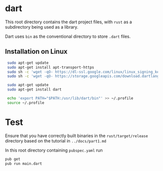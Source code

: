 # dart

This root directory contains the dart project files, with `rust` as a subdirectory being used as a library.

Dart uses `bin` as the conventional directory to store `.dart` files. 

## Installation on Linux

```bash
 sudo apt-get update
 sudo apt-get install apt-transport-https
 sudo sh -c 'wget -qO- https://dl-ssl.google.com/linux/linux_signing_key.pub | apt-key add -'
 sudo sh -c 'wget -qO- https://storage.googleapis.com/download.dartlang.org/linux/debian/dart_stable.list > /etc/apt/sources.list.d/dart_stable.list'

 sudo apt-get update
 sudo apt-get install dart

 echo 'export PATH="$PATH:/usr/lib/dart/bin"' >> ~/.profile 
 source ~/.profile

```

# Test

Ensure that you have correctly built binaries in the `rust/target/release` directory based on the tutorial in `../docs/part1.md`

In this root directory containing `pubspec.yaml` run 

```bash
pub get
pub run main.dart
```

